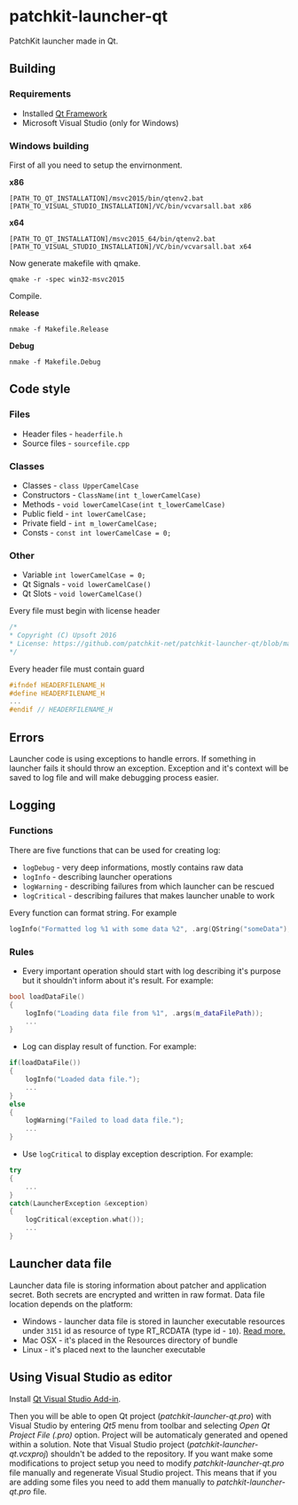 # patchkit-launcher-qt
PatchKit launcher made in Qt.

## Building

### Requirements
* Installed [Qt Framework](https://www.qt.io/download/)
* Microsoft Visual Studio (only for Windows)

### Windows building

First of all you need to setup the envirnonment.

**x86**
``` Batch
[PATH_TO_QT_INSTALLATION]/msvc2015/bin/qtenv2.bat
[PATH_TO_VISUAL_STUDIO_INSTALLATION]/VC/bin/vcvarsall.bat x86
```

**x64**
``` Batch
[PATH_TO_QT_INSTALLATION]/msvc2015_64/bin/qtenv2.bat
[PATH_TO_VISUAL_STUDIO_INSTALLATION]/VC/bin/vcvarsall.bat x64
```

Now generate makefile with qmake.
``` Batch
qmake -r -spec win32-msvc2015
```

Compile.

**Release**
``` Batch
nmake -f Makefile.Release
```

**Debug**
``` Batch
nmake -f Makefile.Debug
```

## Code style

### Files

* Header files - `headerfile.h`
* Source files - `sourcefile.cpp`

### Classes

* Classes - `class UpperCamelCase`
* Constructors - `ClassName(int t_lowerCamelCase)`
* Methods - `void lowerCamelCase(int t_lowerCamelCase)`
* Public field - `int lowerCamelCase;`
* Private field - `int m_lowerCamelCase;`
* Consts - `const int lowerCamelCase = 0;`

### Other
* Variable `int lowerCamelCase = 0;`
* Qt Signals - `void lowerCamelCase()`
* Qt Slots - `void lowerCamelCase()`

Every file must begin with license header
``` C++
/*
* Copyright (C) Upsoft 2016
* License: https://github.com/patchkit-net/patchkit-launcher-qt/blob/master/LICENSE
*/
```

Every header file must contain guard
``` C++
#ifndef HEADERFILENAME_H
#define HEADERFILENAME_H
...
#endif // HEADERFILENAME_H
```

## Errors

Launcher code is using exceptions to handle errors.
If something in launcher fails it should throw an exception. Exception and it's context will be saved to log file and will make debugging process easier.

## Logging

### Functions

There are five functions that can be used for creating log:

* `logDebug` - very deep informations, mostly contains raw data
* `logInfo` - describing launcher operations
* `logWarning` - describing failures from which launcher can be rescued
* `logCritical` - describing failures that makes launcher unable to work

Every function can format string. For example
``` C++
logInfo("Formatted log %1 with some data %2", .arg(QString("someData"), QString::number(5)));
```

### Rules

* Every important operation should start with log describing it's purpose but it shouldn't inform about it's result. For example:
``` C++
bool loadDataFile()
{
	logInfo("Loading data file from %1", .args(m_dataFilePath));
	...
}
```
* Log can display result of function. For example:
``` C++
if(loadDataFile())
{
	logInfo("Loaded data file.");
	...
}
else
{
	logWarning("Failed to load data file.");
	...
}
```
* Use `logCritical` to display exception description. For example:
``` C++
try
{
	...
}
catch(LauncherException &exception)
{
	logCritical(exception.what());
	...
}
```

## Launcher data file

Launcher data file is storing information about patcher and application secret. Both secrets are encrypted and written in raw format.
Data file location depends on the platform:

* Windows - launcher data file is stored in launcher executable resources under `3151` id as resource of type RT_RCDATA (type id - `10`). [Read more.](https://msdn.microsoft.com/pl-pl/library/windows/desktop/ms648009(v=vs.85).aspx)
* Mac OSX - it's placed in the Resources directory of bundle
* Linux - it's placed next to the launcher executable 

## Using Visual Studio as editor

Install [Qt Visual Studio Add-in](https://visualstudiogallery.msdn.microsoft.com/c89ff880-8509-47a4-a262-e4fa07168408).

Then you will be able to open Qt project (*patchkit-launcher-qt.pro*) with Visual Studio by entering *Qt5* menu from toolbar and selecting *Open Qt Project File (.pro)* option. Project will be automaticaly generated and opened within a solution. Note that Visual Studio project (*patchkit-launcher-qt.vcxproj*) shouldn't be added to the repository. If you want make some modifications to project setup you need to modify *patchkit-launcher-qt.pro* file manually and regenerate Visual Studio project. This means that if you are adding some files you need to add them manually to *patchkit-launcher-qt.pro* file.

